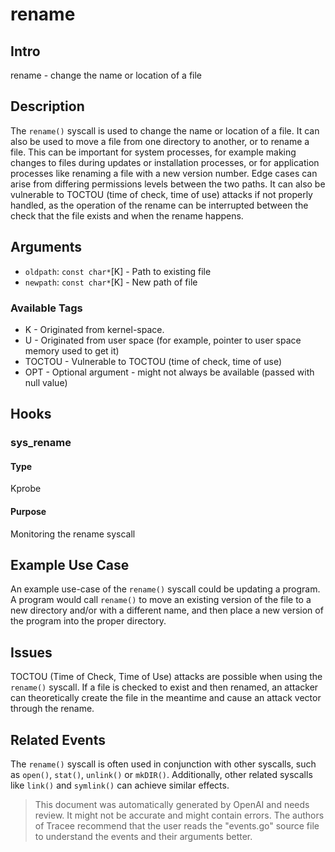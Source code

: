 
# rename

## Intro
rename - change the name or location of a file

## Description
The `rename()` syscall is used to change the name or location of a file. It can also be used to move a file from one directory to another, or to rename a file. This can be important for system processes, for example making changes to files during updates or installation processes, or for application processes like renaming a file with a new version number.  Edge cases can arise from differing permissions levels between the two paths. It can also be vulnerable to TOCTOU (time of check, time of use) attacks if not properly handled, as the operation of the rename can be interrupted between the check that the file exists and when the rename happens.

## Arguments
* `oldpath`: `const char*`[K] - Path to existing file
* `newpath`: `const char*`[K] - New path of file

### Available Tags
* K - Originated from kernel-space.
* U - Originated from user space (for example, pointer to user space memory used to get it)
* TOCTOU - Vulnerable to TOCTOU (time of check, time of use)
* OPT - Optional argument - might not always be available (passed with null value)

## Hooks
### sys_rename
#### Type
Kprobe
#### Purpose
Monitoring the rename syscall

## Example Use Case
An example use-case of the `rename()` syscall could be updating a program. A program would call `rename()` to move an existing version of the file to a new directory and/or with a different name, and then place a new version of the program into the proper directory.

## Issues
TOCTOU (Time of Check, Time of Use) attacks are possible when using the `rename()` syscall. If a file is checked to exist and then renamed, an attacker can theoretically create the file in the meantime and cause an attack vector through the rename.

## Related Events
The `rename()` syscall is often used in conjunction with other syscalls, such as `open()`, `stat()`, `unlink()` or `mkDIR()`. Additionally, other related syscalls like `link()` and `symlink()` can achieve similar effects.

> This document was automatically generated by OpenAI and needs review. It might
> not be accurate and might contain errors. The authors of Tracee recommend that
> the user reads the "events.go" source file to understand the events and their
> arguments better.
